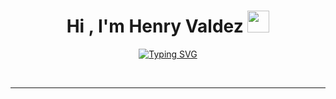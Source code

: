 
<h1 align="center"><b>Hi , I'm Henry Valdez </b><img src="https://media.giphy.com/media/hvRJCLFzcasrR4ia7z/giphy.gif" width="35"></h1>
<!--  -->
<p align="center">
<a href="https://git.io/typing-svg"><img src="https://readme-typing-svg.demolab.com?font=Fira+Code&pause=1000&color=29F7DD&center=falso&vCenter=falso&repeat=cierto&random=falso&width=435&lines=+AWS+Cloud+Engineer+Jr.+%F0%9F%95%B6;I+like+programming;I+like+to+learn+new+things" alt="Typing SVG" /></a>
</p>






<br>

---

<br>

